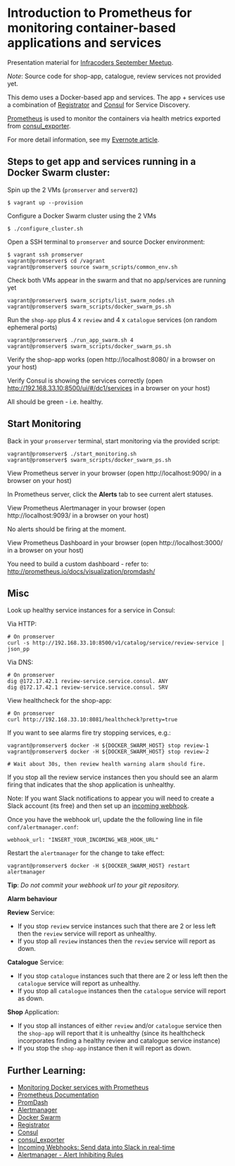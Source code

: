 Introduction to Prometheus for monitoring container-based applications and services
===================================================================================

Presentation material for [Infracoders September Meetup](http://www.meetup.com/Infrastructure-Coders/events/224551202/).

*Note*: Source code for shop-app, catalogue, review services not provided yet.

This demo uses a Docker-based app and services.  The app + services use a combination of [Registrator](http://gliderlabs.com/registrator/latest/) and [Consul](https://www.consul.io/) for Service Discovery.

[Prometheus](http://prometheus.io/) is used to monitor the containers via health metrics exported from [consul_exporter](https://github.com/prometheus/consul_exporter).

For more detail information, see my [Evernote article](https://www.evernote.com/l/ABvXhxdi6-ZJxY6jO5eWccZSbUncDDCDhRI).

Steps to get app and services running in a Docker Swarm cluster:
----------------------------------------------------------------

Spin up the 2 VMs (`promserver` and `server02`)

    $ vagrant up --provision

Configure a Docker Swarm cluster using the 2 VMs

    $ ./configure_cluster.sh

Open a SSH terminal to `promserver` and source Docker environment:

    $ vagrant ssh promserver
    vagrant@promserver$ cd /vagrant
    vagrant@promserver$ source swarm_scripts/common_env.sh

Check both VMs appear in the swarm and that no app/services are running yet

    vagrant@promserver$ swarm_scripts/list_swarm_nodes.sh
    vagrant@promserver$ swarm_scripts/docker_swarm_ps.sh

Run the `shop-app` plus 4 x `review` and 4 x `catalogue` services (on random ephemeral ports)

    vagrant@promserver$ ./run_app_swarm.sh 4
    vagrant@promserver$ swarm_scripts/docker_swarm_ps.sh

Verify the shop-app works (open http://localhost:8080/ in a browser on your host)

Verify Consul is showing the services correctly (open http://192.168.33.10:8500/ui/#/dc1/services in a browser on your host)

All should be green - i.e. healthy.

Start Monitoring
----------------

Back in your `promserver` terminal, start monitoring via the provided script:

    vagrant@promserver$ ./start_monitoring.sh
    vagrant@promserver$ swarm_scripts/docker_swarm_ps.sh

View Prometheus server in your browser (open http://localhost:9090/ in a browser on your host)

In Prometheus server, click the **Alerts** tab to see current alert statuses.

View Prometheus Alertmanager in your browser (open http://localhost:9093/ in a browser on your host)

No alerts should be firing at the moment.

View Prometheus Dashboard in your browser (open http://localhost:3000/ in a browser on your host)

You need to build a custom dashboard - refer to: http://prometheus.io/docs/visualization/promdash/

Misc
----

Look up healthy service instances for a service in Consul:

Via HTTP:

    # On promserver
    curl -s http://192.168.33.10:8500/v1/catalog/service/review-service | json_pp

Via DNS:

    # On promserver
    dig @172.17.42.1 review-service.service.consul. ANY
    dig @172.17.42.1 review-service.service.consul. SRV

View healthcheck for the shop-app:

    # On promserver
    curl http://192.168.33.10:8081/healthcheck?pretty=true

If you want to see alarms fire try stopping services, e.g.:

    vagrant@promserver$ docker -H ${DOCKER_SWARM_HOST} stop review-1
    vagrant@promserver$ docker -H ${DOCKER_SWARM_HOST} stop review-2

    # Wait about 30s, then review health warning alarm should fire.

If you stop all the review service instances then you should see an alarm firing that indicates that the shop application is unhealthy.

Note: If you want Slack notifications to appear you will need to create a Slack account (its free) and then set up an [incoming webhook](https://api.slack.com/incoming-webhooks).

Once you have the webhook url, update the the following line in file `conf/alertmanager.conf`:

    webhook_url: "INSERT_YOUR_INCOMING_WEB_HOOK_URL"

Restart the `alertmanager` for the change to take effect:

    vagrant@promserver$ docker -H ${DOCKER_SWARM_HOST} restart alertmanager

**Tip**: *Do not commit your webhook url to your git repository.*

**Alarm behaviour**

**Review** Service:
  * If you stop `review` service instances such that there are 2 or less left then the `review` service will report as unhealthy.
  * If you stop all `review` instances then the `review` service will report as down.

**Catalogue** Service:
  * If you stop `catalogue` instances such that there are 2 or less left then the `catalogue` service will report as unhealthy.
  * If you stop all `catalogue` instances then the `catalogue` service will report as down.

**Shop** Application:
  * If you stop all instances of either `review` and/or `catalogue` service then the `shop-app` will report that it is unhealthy (since its healthcheck incorporates finding a healthy review and catalogue service instance)
  * If you stop the `shop-app` instance then it will report as down.

Further Learning:
-----------------
* [Monitoring Docker services with Prometheus](https://labs.ctl.io/monitoring-docker-services-with-prometheus/)
* [Prometheus Documentation](http://prometheus.io/docs/introduction/overview/)
* [PromDash](http://prometheus.io/docs/visualization/promdash/)
* [Alertmanager](http://prometheus.io/docs/alerting/alertmanager/)
* [Docker Swarm](https://docs.docker.com/swarm/)
* [Registrator](https://github.com/gliderlabs/registrator)
* [Consul](https://www.consul.io/)
* [consul_exporter](https://github.com/prometheus/consul_exporter)
* [Incoming Webhooks: Send data into Slack in real-time](https://api.slack.com/incoming-webhooks)
* [Alertmanager - Alert Inhibiting Rules](https://github.com/prometheus/alertmanager/blob/master/config/config.proto#L164)

